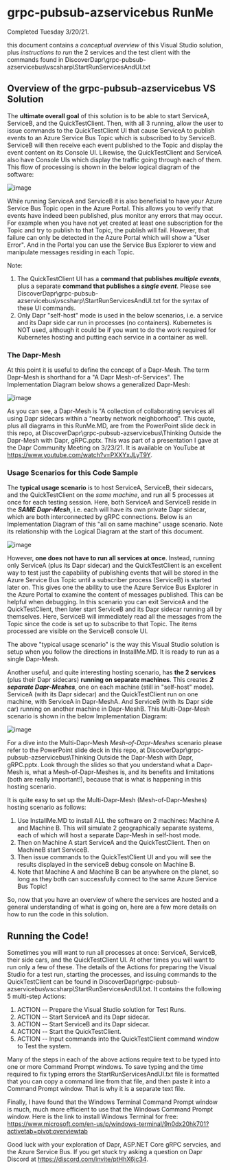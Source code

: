# grpc-pubsub-azservicebus RunMe
Completed Tuesday 3/20/21.

this document contains a *conceptual overview* of this Visual Studio solution, plus *instructions to run* the 2 services and the test client with the commands found in DiscoverDapr\grpc-pubsub-azservicebus\vscsharp\StartRunServicesAndUI.txt

## Overview of the grpc-pubsub-azservicebus VS Solution

The **ultimate overall goal** of this solution is to be able to start ServiceA, ServiceB, and the QuickTestClient.  Then, with all 3 running, allow the user to issue commands to the QuickTestClient UI that cause ServiceA to publish events to an Azure Service Bus Topic which is subscribed to by ServiceB.  ServiceB will then receive each event published to the Topic and display the event content on its Console UI.  Likewise, the QuickTestClient and ServiceA also have Console UIs which display the traffic going through each of them.  This flow of processing is shown in the below logical diagram of the software:

![image](https://user-images.githubusercontent.com/6517661/112858075-86198d80-907f-11eb-8980-83a456cef69f.png)

While running ServiceA and ServiceB it is also beneficial to have your Azure Service Bus Topic open in the Azure Portal.  This allows you to verify that events have indeed been published, plus monitor any errors that may occur.  For example when you have not yet created at least one subscription for the Topic and try to publish to that Topic, the publish will fail.  However, that failure can only be detected in the Azure Portal which will show a "User Error". And in the Portal you can use the Service Bus Explorer to view and manipulate messages residing in each Topic.

Note:
1. The QuickTestClient UI has a **command that publishes *multiple events***, plus a separate **command that publishes a *single event***.  Please see DiscoverDapr\grpc-pubsub-azservicebus\vscsharp\StartRunServicesAndUI.txt for the syntax of these UI commands.
2. Only Dapr "self-host" mode is used in the below scenarios, i.e. a service and its Dapr side car run in processes (no containers).  Kubernetes is NOT used, although it could be if you want to do the work required for Kubernetes hosting and putting each service in a container as well.

### The Dapr-Mesh
At this point it is useful to define the concept of a Dapr-Mesh.  The term Dapr-Mesh is shorthand for a "A Dapr Mesh-of-Services".  The Implementation Diagram below shows a generalized Dapr-Mesh:

![image](https://user-images.githubusercontent.com/6517661/112873279-6a1de800-908f-11eb-8296-42b0b90ab376.png)

As you can see, a Dapr-Mesh is "A collection of collaborating services all using Dapr sidecars within a “nearby network neighborhood".  This quote, plus all diagrams in this RunMe.MD, are from the PowerPoint slide deck in this repo, at DiscoverDapr\grpc-pubsub-azservicebus\Thinking Outside the Dapr-Mesh with Dapr, gRPC.pptx.  This was part of a presentation I gave at the Dapr Community Meeting on 3/23/21.  It is available on YouTube at https://www.youtube.com/watch?v=PXXYxJLyT9Y.

### Usage Scenarios for this Code Sample
The **typical usage scenario** is to host ServiceA, ServiceB, their sidecars, and the QuickTestClient on the *same machine*, and run all 5 processes at once for each testing session.  Here, both ServiceA and ServiceB reside in the ***SAME Dapr-Mesh***, i.e. each will have its own private Dapr sidecar, which are both interconnected by gRPC connections.  Below is an Implementation Diagram of this "all on same machine" usage scenario.  Note its relationship with the Logical Diagram at the start of this document.

![image](https://user-images.githubusercontent.com/6517661/112875080-b9fdae80-9091-11eb-8d1d-a4fba6224e17.png)

However, **one does not have to run all services at once**.  Instead, running only ServiceA (plus its Dapr sidecar) and the QuickTestClient is an excellent way to test just the capability of publishing events that will be stored in the Azure Service Bus Topic until a subscriber process (ServiceB) is started later on.  This gives one the ability to use the Azure Service Bus Explorer in the Azure Portal to examine the content of messages published.  This can be helpful when debugging.  In this scenario you can exit ServiceA and the QuickTestClient, then later start ServiceB and its Dapr sidecar running all by themselves.  Here, ServiceB will immediately read all the messages from the Topic since the code is set up to subscribe to that Topic.  The items processed are visible on the ServiceB console UI.

The above "typical usage scenario" is the way this Visual Studio solution is setup when you follow the directions in InstallMe.MD.  It is ready to run as a single Dapr-Mesh.

Another useful, and quite interesting hosting scenario, has **the 2 services** (plus their Dapr sidecars) **running on separate machines**.  This creates ***2 separate Dapr-Meshes***, one on each machine (still in "self-host" mode). ServiceA (with its Dapr sidecar) and the QuickTestClient run on one machine, with ServiceA in Dapr-MeshA.  And ServiceB (with its Dapr side car) running on another machine in Dapr-MeshB.  This Multi-Dapr-Mesh scenario is shown in the below Implementation Diagram:

![image](https://user-images.githubusercontent.com/6517661/112878408-e74c5b80-9095-11eb-8f1e-813a701a7d66.png)

For a dive into the Multi-Dapr-Mesh *Mesh-of-Dapr-Meshes* scenario please refer to the PowerPoint slide deck in this repo, at DiscoverDapr\grpc-pubsub-azservicebus\Thinking Outside the Dapr-Mesh with Dapr, gRPC.pptx. Look through the slides so that you understand what a Dapr-Mesh is, what a Mesh-of-Dapr-Meshes is, and its benefits and limitations (both are really important!), because that is what is happening in this hosting scenario.  

It is quite easy to set up the Multi-Dapr-Mesh (Mesh-of-Dapr-Meshes) hosting scenario as follows:
1. Use InstallMe.MD to install ALL the software on 2 machines: Machine A and Machine B. This will simulate 2 geographically separate systems, each of which will host a separate Dapr-Mesh in self-host mode.  
2. Then on Machine A start ServiceA and the QuickTestClient.  Then on MachineB start ServiceB.
3. Then issue commands to the QuickTestClient UI and you will see the results displayed in the serviceB debug console on Machine B.
4. Note that Machine A and Machine B can be anywhere on the planet, so long as they both can successfully connect to the same Azure Service Bus Topic!

So, now that you have an overview of where the services are hosted and a general understanding of what is going on, here are a few more details on how to run the code in this solution.

## Running the Code!

Sometimes you will want to run all processes at once:  ServiceA, ServiceB, their side cars, and the QuickTestClient UI.  At other times you will want to run only a few of these. The details of the Actions for preparing the Visual Studio for a test run, starting the processes, and issuing commands to the QuickTestClient can be found in  DiscoverDapr\grpc-pubsub-azservicebus\vscsharp\StartRunServicesAndUI.txt.  It contains the following 5 multi-step Actions:
1. ACTION -- Prepare the Visual Studio solution for Test Runs.
2. ACTION -- Start ServiceA and its Dapr sidecar.
3. ACTION -- Start ServiceB and its Dapr sidecar.
4. ACTION -- Start the QuickTestClient.
5. ACTION -- Input commands into the QuickTestClient command window to Test the system.

Many of the steps in each of the above actions require text to be typed into one or more Command Prompt windows.  To save typing and the time required to fix typing errors the StartRunServicesAndUI.txt file is formatted that you can copy a command line from that file, and then paste it into a Command Prompt window.  That is why it is a separate text file.

Finally, I have found that the Windows Terminal Command Prompt window is much, much more efficient to use that the Windows Command Prompt window. Here is the link to install Windows Terminal for free: https://www.microsoft.com/en-us/p/windows-terminal/9n0dx20hk701?activetab=pivot:overviewtab

Good luck with your exploration of Dapr, ASP.NET Core gRPC servcies, and the Azure Service Bus.  If you get stuck try asking a question on Dapr Discord at https://discord.com/invite/ptHhX6jc34.
